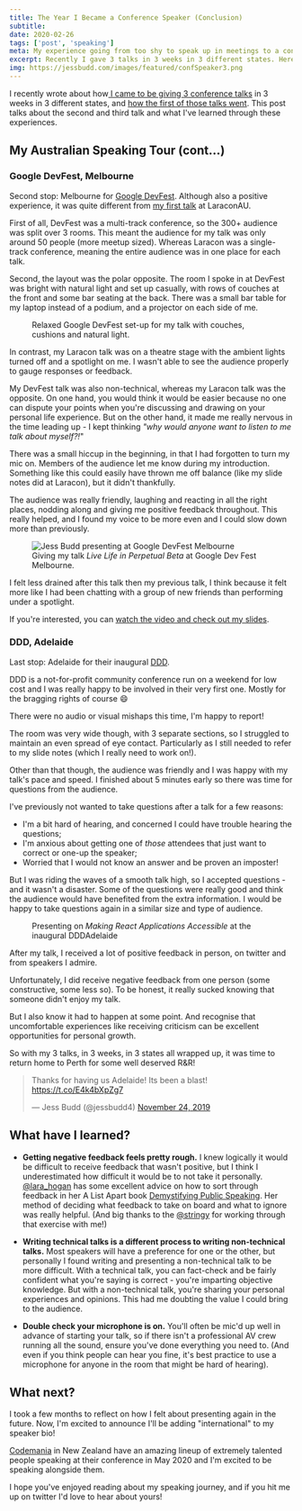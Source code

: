 ```yaml
---
title: The Year I Became a Conference Speaker (Conclusion)
subtitle: 
date: 2020-02-26
tags: ['post', 'speaking']
meta: My experience going from too shy to speak up in meetings to a conference speaker - Part 3
excerpt: Recently I gave 3 talks in 3 weeks in 3 different states. Here's how my second and third talk went, as well as what I learned a lot about speaking and myself...
img: https://jessbudd.com/images/featured/confSpeaker3.png
---
```


<div class="twitter">
<p class="subtitle">I recently wrote about how<a href="/posts/the-year-i-became-conference-speaker-1">  I came to be giving 3 conference talks</a> in 3 weeks in 3 different states, and <a href="/posts/the-year-i-became-conference-speaker-2"> how the first of those talks went</a>. This post talks about the second and third talk and what I've learned through these experiences.</p>

<!-- <figure>
<img src="/images/posts/laracon-speaking.jpg" alt="Jess Budd speaking at LaraconAU"/>
<figcaption>At least it <em>looks</em> like I'm not freaking out</figcaption>
</figure> -->


## My Australian Speaking Tour (cont...)

### Google DevFest, Melbourne

<!-- <figure> -->
<!-- <img src="/images/posts/devFestIntro.jpg" alt=""/> -->
<!-- <figcaption>Day 1 of LaraconAU</figcaption> -->
<!-- </figure> -->

Second stop: Melbourne for [Google DevFest](https://www.gdgmelbourne.com/devfest). Although also a positive experience, it was quite different from [my first talk](/posts/the-year-i-became-conference-speaker-2)  at LaraconAU.

First of all, DevFest was a multi-track conference, so the 300+ audience was split over 3 rooms. This meant the audience for my talk was only around 50 people (more meetup sized). Whereas Laracon was a single-track conference, meaning the entire audience was in one place for each talk.

Second, the layout was the polar opposite. The room I spoke in at DevFest was bright with natural light and set up casually, with rows of couches at the front and some bar seating at the back. There was a small bar table for my laptop instead of a podium, and a projector on each side of me. 

<figure>
<img src="/images/posts/devFestRoom.jpg" alt=""/>
<figcaption>Relaxed Google DevFest set-up for my talk with couches, cushions and natural light.</figcaption>
</figure>

In contrast, my Laracon talk was on a theatre stage with the ambient lights turned off and a spotlight on me. I wasn't able to see the audience properly to gauge responses or feedback. 


My DevFest talk was also non-technical, whereas my Laracon talk was the opposite. On one hand, you would think it would be easier because no one can dispute your points when you're discussing and drawing on your personal life experience. But on the other hand, it made me really nervous in the time leading up - I kept thinking _"why would anyone want to listen to me talk about myself?!_"

There was a small hiccup in the beginning, in that I had forgotten to turn my mic on. Members of the audience let me know during my introduction. Something like this could easily have thrown me off balance (like my slide notes did at Laracon), but it didn't thankfully. 

The audience was really friendly, laughing and reacting in all the right places, nodding along and giving me positive feedback throughout. This really helped, and I found my voice to be more even and I could slow down more than previously.

<figure>
<img src="/images/posts/devfest4.jpg" alt="Jess Budd presenting at Google DevFest Melbourne"/>
<figcaption>Giving my talk <em>Live Life in Perpetual Beta</em> at Google Dev Fest Melbourne.</figcaption>
</figure>

I felt less drained after this talk then my previous talk, I think because it felt more like I had been chatting with a group of new friends than performing under a spotlight.

If you're interested, you can [watch the video and check out my slides](http://bit.ly/googledevfest19).

### DDD, Adelaide

<!-- <figure> -->
<!-- <img src="/images/posts/laracon-stage.jpg" alt=""/> -->
<!-- <figcaption>Day 1 of LaraconAU</figcaption> -->
<!-- </figure> -->

Last stop: Adelaide for their inaugural [DDD](https://dddadelaide.com). 

DDD is a not-for-profit community conference run on a weekend for low cost and I was really happy to be involved in their very first one. Mostly for the bragging rights of course 😄 


There were no audio or visual mishaps this time, I'm happy to report! 

The room was very wide though, with 3 separate sections, so I struggled to maintain an even spread of eye contact. Particularly as I still needed to refer to my slide notes (which I really need to work on!). 

Other than that though, the audience was friendly and I was happy with my talk's pace and speed. I finished about 5 minutes early so there was time for questions from the audience. 

I've previously not wanted to take questions after a talk for a few reasons:
- I'm a bit hard of hearing, and concerned I could have trouble hearing the questions;
- I'm anxious about getting one of _those_ attendees that just want to correct or one-up the speaker;
 - Worried that I would not know an answer and  be proven an imposter!

 But I was riding the waves of a smooth talk high, so I accepted questions - and it wasn't a disaster. Some of the questions were really good and think the audience would have benefited from the extra information. I would be happy to take questions again in a similar size and type of audience. 

<figure>
<img src="/images/posts/DDD2.jpg" alt=""/>
<figcaption>Presenting on <em>Making React Applications Accessible</em> at the inaugural DDDAdelaide</figcaption>
</figure>

After my talk, I received a lot of positive feedback in person, on twitter and from speakers I admire. 

Unfortunately, I did receive negative feedback from one person (some constructive, some less so). To be honest, it really sucked knowing that someone didn't enjoy my talk. 

But I also know it had to happen at some point. And recognise that uncomfortable experiences like receiving criticism can be excellent opportunities for personal growth. 

So with my 3 talks, in 3 weeks, in 3 states all wrapped up, it was time to return home to Perth for some well deserved R&R!

<blockquote class="twitter-tweet"><p lang="en" dir="ltr">Thanks for having us Adelaide! Its been a blast! <a href="https://t.co/E4k4bXpZg7">https://t.co/E4k4bXpZg7</a></p>&mdash; Jess Budd (@jessbudd4) <a href="https://twitter.com/jessbudd4/status/1198398536972263424?ref_src=twsrc%5Etfw">November 24, 2019</a></blockquote> <script async src="https://platform.twitter.com/widgets.js" charset="utf-8"></script>



## What have I learned?

- __Getting negative feedback feels pretty rough.__ I knew logically it would be difficult to receive feedback that wasn't positive, but I think I underestimated how difficult it would be to not take it personally. [@lara_hogan](https://twitter.com/Lara_Hogan) has some excellent advice on how to sort through feedback in her A List Apart book [Demystifying Public Speaking](https://abookapart.com/products/demystifying-public-speaking). Her method of deciding what feedback to take on board and what to ignore was really helpful. (And big thanks to the [@stringy](https://twitter.com/stringy) for working through that exercise with me!)

- __Writing technical talks is a different process to writing non-technical talks.__ Most speakers will have a preference for one or the other, but personally I found writing and presenting a non-technical talk to be more difficult. With a technical talk, you can fact-check and be fairly confident what you're saying is correct - you're imparting objective knowledge. But with a non-technical talk, you're sharing your personal experiences and opinions. This had me doubting the value I could bring to the audience. 

- __Double check your microphone is on.__ You'll often be mic'd up well in advance of starting your talk, so if there isn't a professional AV crew running all the sound, ensure you've done everything you need to. (And even if you think people can hear you fine, it's best practice to use a microphone for anyone in the room that might be hard of hearing).
<!-- 
- __Speakers are just regular people.__ I've always looked up to people that speak at conferences as being experts, the top of their field, and somewhat unapproachable. But they're really just normal people, the kind we work with every day, that are happy to have a chat and a laugh.  -->





## What next?

I took a few months to reflect on how I felt about presenting again in the future. Now, I'm excited to announce I'll be adding "international" to my speaker bio! 

<a href="https://codemania.io/">Codemania</a> in New Zealand have an amazing lineup of extremely talented people speaking at their conference in May 2020 and I'm excited to be speaking alongside them. 

I hope you've enjoyed reading about my speaking journey, and if you hit me up on twitter I'd love to hear about yours!

</div>
